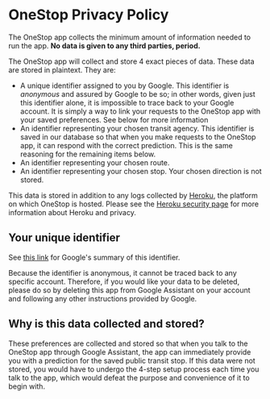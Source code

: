 # OneStop Privacy Policy

The OneStop app collects the minimum amount of information needed to run the
app. **No data is given to any third parties, period.**

The OneStop app will collect and store 4 exact pieces of data. These data are
stored in plaintext. They are:
  * A unique identifier assigned to you by Google. This identifier is
    *anonymous* and assured by Google to be so; in other words, given just this
    identifier alone, it is impossible to trace back to your Google account.
    It is simply a way to link your requests to the OneStop app with your saved
    preferences. See below for more information
  * An identifier representing your chosen transit agency. This identifier is
    saved in our database so that when you make requests to the OneStop app, it
    can respond with the correct prediction. This is the same reasoning for the
    remaining items below.
  * An identifier representing your chosen route.
  * An identifier representing your chosen stop.
Your chosen direction is not stored.

This data is stored in addition to any logs collected by
[Heroku](http://heroku.com), the platform on which OneStop is hosted. Please see
the [Heroku security page](https://www.google.com/search?q=heroku+privacy+policy&oq=heroku+priv&aqs=chrome.2.69i57j0l5.4059j0j7&sourceid=chrome&ie=UTF-8)
for more information about Heroku and privacy.

## Your unique identifier

See [this link](https://developers.google.com/actions/identity/user-info) for
Google's summary of this identifier.

Because the identifier is anonymous, it cannot be traced back to any specific
account. Therefore, if you would like your data to be deleted, please do so by
deleting this app from Google Assistant on your account and following any other
instructions provided by Google.

## Why is this data collected and stored?

These preferences are collected and stored so that when you talk to the OneStop
app through Google Assistant, the app can immediately provide you with a
prediction for the saved public transit stop. If this data were not stored, you
would have to undergo the 4-step setup process each time you talk to the app,
which would defeat the purpose and convenience of it to begin with.
